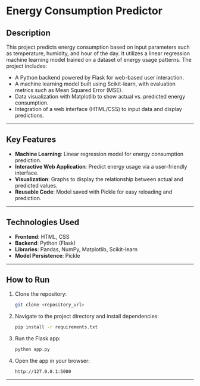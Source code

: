 # Energy Consumption Predictor

## Description
This project predicts energy consumption based on input parameters such as temperature, humidity, and hour of the day. It utilizes a linear regression machine learning model trained on a dataset of energy usage patterns. The project includes:

- A Python backend powered by Flask for web-based user interaction.
- A machine learning model built using Scikit-learn, with evaluation metrics such as Mean Squared Error (MSE).
- Data visualization with Matplotlib to show actual vs. predicted energy consumption.
- Integration of a web interface (HTML/CSS) to input data and display predictions.

---

## Key Features
- **Machine Learning**: Linear regression model for energy consumption prediction.
- **Interactive Web Application**: Predict energy usage via a user-friendly interface.
- **Visualization**: Graphs to display the relationship between actual and predicted values.
- **Reusable Code**: Model saved with Pickle for easy reloading and prediction.

---

## Technologies Used
- **Frontend**: HTML, CSS
- **Backend**: Python (Flask)
- **Libraries**: Pandas, NumPy, Matplotlib, Scikit-learn
- **Model Persistence**: Pickle

---

## How to Run
1. Clone the repository:
   ```bash
   git clone <repository_url>
   ```
2. Navigate to the project directory and install dependencies:
   ```bash
   pip install -r requirements.txt
   ```
3. Run the Flask app:
   ```bash
   python app.py
   ```
4. Open the app in your browser:
   ```
   http://127.0.0.1:5000
   ```

---

